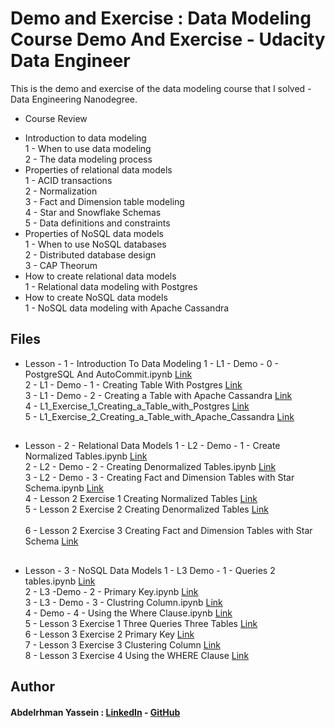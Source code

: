 # Demo and Exercise :  Data Modeling Course Demo And Exercise - Udacity Data Engineer 

This is the demo and exercise of the data modeling course that I solved - Data Engineering Nanodegree.
* Course Review
- Introduction to data modeling<br/>
   1 - When to use data modeling<br/>
   2 - The data modeling process<br/>
- Properties of relational data models<br/>
   1 - ACID transactions<br/>
   2 -  Normalization<br/>
   3 -  Fact and Dimension table modeling<br/>
   4 -  Star and Snowflake Schemas<br/>
   5 - Data definitions and constraints<br/>
- Properties of NoSQL data models<br/>
   1 - When to use NoSQL databases<br/>
   2 - Distributed database design<br/>
   3 - CAP Theorum<br/>
- How to create relational data models<br/>
   1 - Relational data modeling with Postgres<br/>
- How to create NoSQL data models<br/>
   1 - NoSQL data modeling with Apache Cassandra<br/>

## Files
 
 - Lesson - 1 - Introduction To Data Modeling
    1 - L1 - Demo - 0 - PostgreSQL And AutoCommit.ipynb         [Link](https://github.com/Abdelrhman-Yassein/Udacity-Data-Modeling-Course-Demo-And-Excercise/blob/main/1%20-%20Introduction%20To%20Data%20Modeling/1%20-%20L1%20-%20Demo%20-%200%20-%20PostgreSQL%20%20And%20AutoCommit.ipynb)<br/>
    2 - L1 - Demo - 1 - Creating Table With Postgres            [Link](https://github.com/Abdelrhman-Yassein/Udacity-Data-Modeling-Course-Demo-And-Excercise/blob/main/1%20-%20Introduction%20To%20Data%20Modeling/2%20-%20L1%20-Demo%20-%201%20-%20Creating%20Table%20With%20Postgres.ipynb)<br/>
    3 - L1 - Demo - 2 - Creating a Table with Apache Cassandra  [Link](https://github.com/Abdelrhman-Yassein/Udacity-Data-Modeling-Course-Demo-And-Excercise/blob/main/1%20-%20Introduction%20To%20Data%20Modeling/3%20-%20L1%20-%20Demo%20-%202%20-%20Creating%20a%20Table%20with%20Apache%20Cassandra.ipynb)<br/>
    4 - L1_Exercise_1_Creating_a_Table_with_Postgres            [Link](https://github.com/Abdelrhman-Yassein/Udacity-Data-Modeling-Course-Demo-And-Excercise/blob/main/1%20-%20Introduction%20To%20Data%20Modeling/L1_Exercise_1_Creating_a_Table_with_Postgres.ipynb)<br/>
    5 - L1_Exercise_2_Creating_a_Table_with_Apache_Cassandra    [Link](https://github.com/Abdelrhman-Yassein/Udacity-Data-Modeling-Course-Demo-And-Excercise/blob/main/1%20-%20Introduction%20To%20Data%20Modeling/L1_Exercise_2_Creating_a_Table_with_Apache_Cassandra.ipynb)<br/>


##
 - Lesson - 2 - Relational Data Models
    1 - L2 - Demo - 1 - Create Normalized Tables.ipynb                              [Link](https://github.com/Abdelrhman-Yassein/Udacity-Data-Modeling-Course-Demo-And-Excercise/blob/main/2%20-%20Relational%20Data%20Models/1%20-%20L2%20-%20Demo%20-%201%20-%20Create%20Normalized%20Tables.ipynb)<br/>
    2 - L2 - Demo - 2 - Creating Denormalized Tables.ipynb       [Link](https://github.com/Abdelrhman-Yassein/Udacity-Data-Modeling-Course-Demo-And-Excercise/blob/main/2%20-%20Relational%20Data%20Models/2%20-%20L2%20-%20Demo%20-%202%20-%20Creating%20Denormalized%20Tables.ipynb)<br/>
    3 - L2 - Demo - 3 - Creating Fact and Dimension Tables with Star Schema.ipynb   [Link](https://github.com/Abdelrhman-Yassein/Udacity-Data-Modeling-Course-Demo-And-Excercise/blob/main/2%20-%20Relational%20Data%20Models/2%20-%20L2%20-%20Demo%20-%203%20-%20Creating%20Fact%20and%20Dimension%20Tables%20with%20Star%20Schema.ipynb)<br/>
    4 - Lesson 2 Exercise 1 Creating Normalized Tables                              [Link](https://github.com/Abdelrhman-Yassein/Udacity-Data-Modeling-Course-Demo-And-Excercise/blob/main/2%20-%20Relational%20Data%20Models/Lesson%202%20Exercise%201%20Creating%20Normalized%20Tables.ipynb)<br/>
    5 - Lesson 2 Exercise 2 Creating Denormalized Tables                            [Link](https://github.com/Abdelrhman-Yassein/Udacity-Data-Modeling-Course-Demo-And-Excercise/blob/main/2%20-%20Relational%20Data%20Models/Lesson%202%20Exercise%202%20Creating%20Denormalized%20Tables.ipynb) <br/>  
    6 - Lesson 2 Exercise 3 Creating Fact and Dimension Tables with Star Schema     [Link](https://github.com/Abdelrhman-Yassein/Udacity-Data-Modeling-Course-Demo-And-Excercise/blob/main/2%20-%20Relational%20Data%20Models/Lesson%202%20Exercise%203%20Creating%20Fact%20and%20Dimension%20Tables%20with%20Star%20Schema.ipynb)  <br/>  

##
 - Lesson - 3 - NoSQL Data Models
    1 - L3  Demo - 1 - Queries 2 tables.ipynb                    [Link](https://github.com/Abdelrhman-Yassein/Udacity-Data-Modeling-Course-Demo-And-Excercise/blob/main/3%20-%20NoSQL%20Data%20Models/1%20-%20Demo%20-%201%20-%20Queries%202%20tables.ipynb)<br/>
    2 - L3 -Demo - 2 - Primary Key.ipynb                         [Link](https://github.com/Abdelrhman-Yassein/Udacity-Data-Modeling-Course-Demo-And-Excercise/blob/main/3%20-%20NoSQL%20Data%20Models/2%20-%20Demo%20-%202%20-%20Primary%20Key.ipynb)<br/>
    3 - L3 - Demo - 3 - Clustring Column.ipynb                   [Link](https://github.com/Abdelrhman-Yassein/Udacity-Data-Modeling-Course-Demo-And-Excercise/blob/main/3%20-%20NoSQL%20Data%20Models/3%20-%20Demo%20-%203%20-%20Clustring%20Column.ipynb)<br/>
    4 - Demo - 4 - Using the Where Clause.ipynb                 [Link](https://github.com/Abdelrhman-Yassein/Udacity-Data-Modeling-Course-Demo-And-Excercise/blob/main/3%20-%20NoSQL%20Data%20Models/4%20-%20Demo%20-%204%20-%20Using%20the%20Where%20Clause.ipynb)<br/>
    5 - Lesson 3 Exercise 1 Three Queries Three Tables           [Link](https://github.com/Abdelrhman-Yassein/Udacity-Data-Modeling-Course-Demo-And-Excercise/blob/main/3%20-%20NoSQL%20Data%20Models/Lesson%203%20Exercise%201%20Three%20Queries%20Three%20Tables.ipynb)   <br/>
    6 - Lesson 3 Exercise 2 Primary Key                          [Link](https://github.com/Abdelrhman-Yassein/Udacity-Data-Modeling-Course-Demo-And-Excercise/blob/main/3%20-%20NoSQL%20Data%20Models/Lesson%203%20Exercise%202%20Primary%20Key.ipynb)<br/>
    7 - Lesson 3 Exercise 3 Clustering Column                    [Link](https://github.com/Abdelrhman-Yassein/Udacity-Data-Modeling-Course-Demo-And-Excercise/blob/main/3%20-%20NoSQL%20Data%20Models/Lesson%203%20Exercise%203%20Clustering%20Column.ipynb)<br/>
    8 - Lesson 3 Exercise 4 Using the WHERE Clause                [Link](https://github.com/Abdelrhman-Yassein/Udacity-Data-Modeling-Course-Demo-And-Excercise/blob/main/3%20-%20NoSQL%20Data%20Models/Lesson%203%20Exercise%204%20Using%20the%20WHERE%20Clause.ipynb)<br/>
    

## Author

####  **Abdelrhman Yassein  :**  [LinkedIn](https://www.linkedin.com/in/Abdelrhman-Yassein/) - [GitHub](https://github.com/Abdelrhman-Yassein?tab=repositories)
